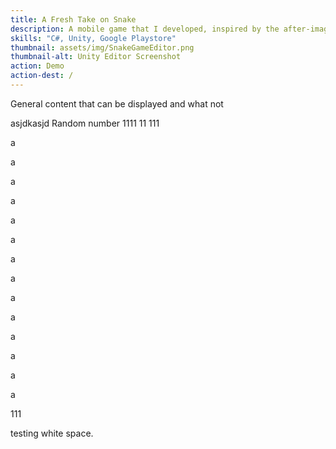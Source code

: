 ```yaml
---
title: A Fresh Take on Snake
description: A mobile game that I developed, inspired by the after-image that application windows leave behind on a slow computer.
skills: "C#, Unity, Google Playstore"
thumbnail: assets/img/SnakeGameEditor.png
thumbnail-alt: Unity Editor Screenshot
action: Demo
action-dest: /
---
```


General content that can be displayed and what not

asjdkasjd Random number 1111 
11
111

a


a

a

a

a

a

a

a

a

a

a

a

a

a


111

testing white space.